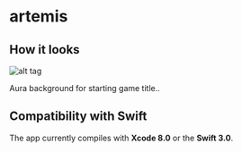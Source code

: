 # artemis



## How it looks
![alt tag](https://cloud.githubusercontent.com/)

Aura background for starting game title..

## Compatibility with Swift
The app currently compiles with <b>Xcode 8.0</b> or the <b>Swift 3.0</b>.

